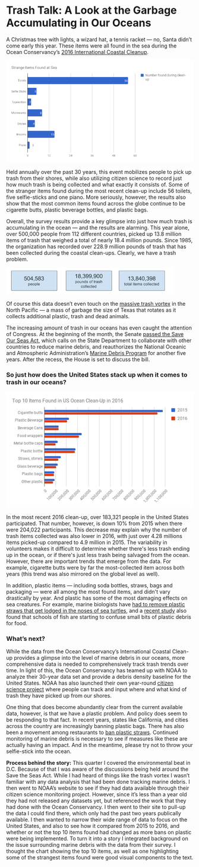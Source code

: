 # Trash Talk: A Look at the Garbage Accumulating in Our Oceans

A Christmas tree with lights, a wizard hat, a tennis racket — no, Santa didn’t come early this year. These items were all found in the sea during the Ocean Conservancy’s [2016 International Coastal Cleanup](https://oceanconservancy.org/wp-content/uploads/2017/06/2017_ICC_Report_.pdf). 

![Alt-Text](strange.png)

Held annually over the past 30 years, this event mobilizes people to pick up trash from their shores, while also utilizing citizen science to record just how much trash is being collected and what exactly it consists of. Some of the stranger items found during the most recent clean-up include 56 toilets, five selfie-sticks and one piano. More seriously, however, the results also show that the most common items found across the globe continue to be cigarette butts, plastic beverage bottles, and plastic bags. 

Overall, the survey results provide a key glimpse into just how much trash is accumulating in the ocean — and the results are alarming. This year alone, over 500,000 people from 112 different countries, picked up 13.8 million items of trash that weighed a total of nearly 18.4 million pounds. Since 1985, the organization has recorded over 228.9 million pounds of trash that has been collected during the coastal clean-ups. Clearly, we have a trash problem. 

![Alt-Text](trash.png)

Of course this data doesn’t even touch on the [massive trash vortex](http://www.greenpeace.org/international/en/campaigns/oceans/fit-for-the-future/pollution/trash-vortex/) in the North Pacific — a mass of garbage the size of Texas that rotates as it collects additional plastic, trash and dead animals. 

The increasing amount of trash in our oceans has even caught the attention of Congress. At the beginning of the month, the Senate [passed the Save Our Seas Act](https://oceanconservancy.org/blog/2017/08/07/senate-passes-save-seas-act/), which calls on the State Department to collaborate with other countries to reduce marine debris, and reauthorizes the National Oceanic and Atmospheric Administration’s [Marine Debris Program](https://marinedebris.noaa.gov/) for another five years. After the recess, the House is set to discuss the bill. 

### So just how does the United States stack up when it comes to trash in our oceans?

![Alt-Text](top10.png)

In the most recent 2016 clean-up, over 183,321 people in the United States participated. That number, however, is down 10% from 2015 when there were 204,022 participants. This decrease may explain why the number of trash items collected was also lower in 2016, with just over 4.28 millions items picked-up compared to 4.9 million in 2015. The variability in volunteers makes it difficult to determine whether there's less trash ending up in the ocean, or if there's just less trash being salvaged from the ocean. However, there are important trends that emerge from the data. For example, cigarette butts were by far the most-collected item across both years (this trend was also mirrored on the global level as well).

In addition, plastic items — including soda bottles, straws, bags and packaging — were all among the most found items, and didn't vary drastically by year. And plastic has some of the most damaging effects on sea creatures. For example, marine biologists have [had to remove plastic straws that get lodged in the noses of sea turtles](https://www.washingtonpost.com/national/health-science/a-campaign-to-eliminate-plastic-straws-is-sucking-in-thousands-of-converts/2017/06/24/d53f70cc-4c5a-11e7-9669-250d0b15f83b_story.html?utm_term=.c541dbe5d2e7), and a [recent study](https://www.theguardian.com/environment/2017/aug/16/fish-confusing-plastic-debris-in-ocean-for-food-study-finds) also found that schools of fish are starting to confuse small bits of plastic debris for food. 

### What’s next?

While the data from the Ocean Conservancy’s International Coastal Clean-up provides a glimpse into the level of marine debris in our oceans, more comprehensive data is needed to comprehensively track trash trends over time. In light of this, the Ocean Conservancy has teamed up with NOAA to analyze their 30-year data set and provide a debris density baseline for the United States. NOAA has also launched their own year-round [citizen science project](https://marinedebris.noaa.gov/research/marine-debris-monitoring-and-assessment-project) where people can track and input where and what kind of trash they have picked up from our shores. 

One thing that does become abundantly clear from the current available data, however, is that we have a plastic problem. And policy does seem to be responding to that fact. In recent years, states like California, and cities across the country are increasingly banning plastic bags. There has also been a movement among restaurants to [ban plastic straws](https://www.washingtonpost.com/national/health-science/a-campaign-to-eliminate-plastic-straws-is-sucking-in-thousands-of-converts/2017/06/24/d53f70cc-4c5a-11e7-9669-250d0b15f83b_story.html?utm_term=.c541dbe5d2e7). Continued monitoring of marine debris is necessary to see if measures like these are actually having an impact. And in the meantime, please try not to throw your selfie-stick into the ocean. 



**Process behind the story:** This quarter I covered the environmental beat in D.C. Because of that I was aware of the discussions being held around the Save the Seas Act. While I had heard of things like the trash vortex I wasn’t familiar with any data analysis that had been done tracking marine debris. I then went to NOAA’s website to see if they had data available through their citizen science monitoring project. However, since it’s less than a year old they had not released any datasets yet, but referenced the work that they had done with the Ocean Conservancy. I then went to their site to pull-up the data I could find there, which only had the past two years publically available. I then wanted to narrow their wide range of data to focus on the United States, and also to see how it compared from 2015 to 2016, and whether or not the top 10 items found had changed as more bans on plastic were being implemented. To turn it into a story I integrated background on the issue surrounding marine debris with the data from their survey. I thought the chart showing the top 10 items, as well as one highlighting some of the strangest items found were good visual components to the text. 
